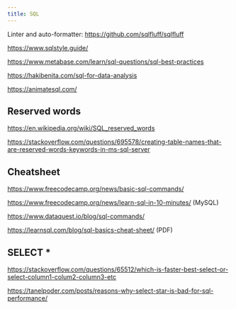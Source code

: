```yaml
---
title: SQL
---
```


Linter and auto-formatter: https://github.com/sqlfluff/sqlfluff

https://www.sqlstyle.guide/

https://www.metabase.com/learn/sql-questions/sql-best-practices

https://hakibenita.com/sql-for-data-analysis

https://animatesql.com/

## Reserved words

https://en.wikipedia.org/wiki/SQL_reserved_words

https://stackoverflow.com/questions/695578/creating-table-names-that-are-reserved-words-keywords-in-ms-sql-server

## Cheatsheet

https://www.freecodecamp.org/news/basic-sql-commands/

https://www.freecodecamp.org/news/learn-sql-in-10-minutes/ (MySQL)

https://www.dataquest.io/blog/sql-commands/

https://learnsql.com/blog/sql-basics-cheat-sheet/ (PDF)

## SELECT \*

https://stackoverflow.com/questions/65512/which-is-faster-best-select-or-select-column1-colum2-column3-etc

https://tanelpoder.com/posts/reasons-why-select-star-is-bad-for-sql-performance/
